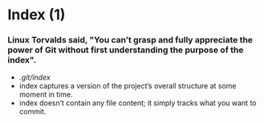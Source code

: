 # Index (1)

<div class="mt-10">

### Linux Torvalds said, "You can’t grasp and fully appreciate the power of Git without first understanding the purpose of the index".

</div>

<div class="mt-10">

- *.git/index*
- index captures a version of the project’s overall structure at some moment in time.
- index doesn’t contain any file content; it simply tracks what you want to commit.

</div>